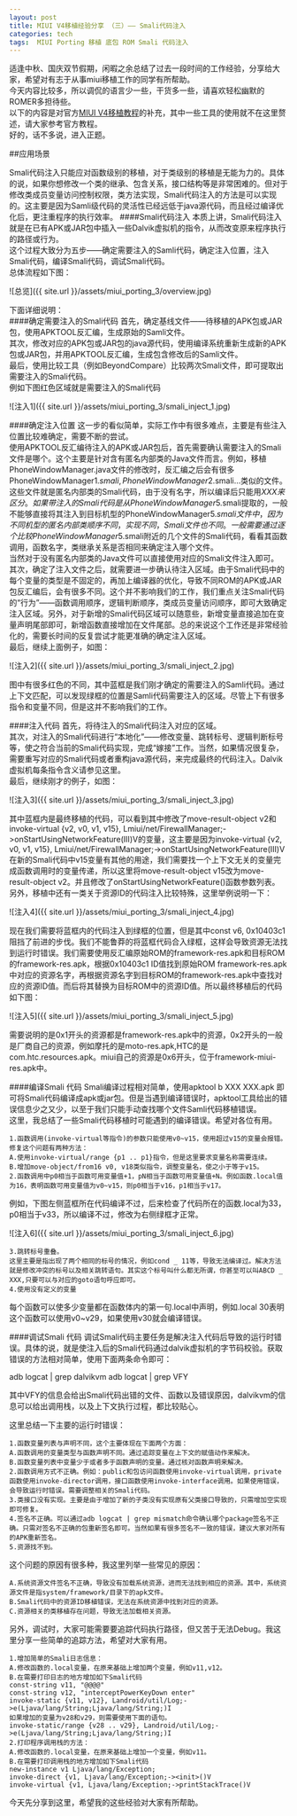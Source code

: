 ```yaml
---
layout: post
title: MIUI V4移植经验分享 （三）—— Smali代码注入 
categories: tech
tags:  MIUI Porting 移植 底包 ROM Smali 代码注入
---
```


适逢中秋、国庆双节假期，闲暇之余总结了过去一段时间的工作经验，分享给大家，希望对有志于从事miui移植工作的同学有所帮助。  
今天内容比较多，所以调侃的语言少一些，干货多一些，请喜欢轻松幽默的ROMER多担待些。  
以下的内容是对官方[MIUI V4移植教程](http://www.miui.com/thread-430751-1-1.html)的补充，其中一些工具的使用就不在这里赘述，请大家参考官方教程。  
好的，话不多说，进入正题。  

<!--more-->

##应用场景

Smali代码注入只能应对函数级别的移植，对于类级别的移植是无能为力的。具体的说，如果你想修改一个类的继承、包含关系，接口结构等是非常困难的。但对于修改类成员变量访问控制权限，类方法实现，Smali代码注入的方法是可以实现的。这主要是因为Samli级代码的灵活性已经远低于java源代码，而且经过编译优化后，更注重程序的执行效率。
####Smali代码注入
本质上讲，Smali代码注入就是在已有APK或JAR包中插入一些Dalvik虚拟机的指令，从而改变原来程序执行的路径或行为。  
这个过程大致分为五步——确定需要注入的Samli代码，确定注入位置，注入Smali代码，编译Smali代码，调试Smali代码。  
总体流程如下图：

![总览]({{ site.url }}/assets/miui_porting_3/overview.jpg)

下面详细说明：  
####确定需要注入的Smali代码
首先，确定基线文件——待移植的APK包或JAR包，使用APKTOOL反汇编，生成原始的Samli文件。  
其次，修改对应的APK包或JAR包的java源代码，使用编译系统重新生成新的APK包或JAR包，并用APKTOOL反汇编，生成包含修改后的Samli文件。   
最后，使用比较工具（例如BeyondCompare）比较两次Smali文件，即可提取出需要注入的Smali代码。  
例如下图红色区域就是需要注入的Smali代码

![注入1]({{ site.url }}/assets/miui_porting_3/smali_inject_1.jpg)

####确定注入位置
这一步的看似简单，实际工作中有很多难点，主要是有些注入位置比较难确定，需要不断的尝试。  
使用APKTOOL反汇编待注入的APK或JAR包后，首先需要确认需要注入的Smali文件是哪个。这个主要是针对含有匿名内部类的Java文件而言。例如，移植PhoneWindowManager.java文件的修改时，反汇编之后会有很多PhoneWindowManager$1.smali, PhoneWindowManager$2.smali...类似的文件。这些文件就是匿名内部类的Smali代码，由于没有名字，所以编译后只能用$XXX来区分。  
如果带注入的Smali代码是从PhoneWindowManager$5.smali提取的，一般不能够直接将其注入到目标机型的PhoneWindowManager$5.smali文件中，因为不同机型的匿名内部类顺序不同，实现不同，Smali文件也不同。一般需要通过逐个比较PhoneWindowManager$5.smali附近的几个文件的Smali代码，看看其函数调用，函数名字，类继承关系是否相同来确定注入哪个文件。  
当然对于没有匿名内部类的Java文件可以直接使用对应的Smali文件注入即可。  
其次，确定了注入文件之后，就需要进一步确认待注入区域。由于Smali代码中的每个变量的类型是不固定的，再加上编译器的优化，导致不同ROM的APK或JAR包反汇编后，会有很多不同。这个并不影响我们的工作，我们重点关注Smali代码的“行为”——函数调用顺序，逻辑判断顺序，类成员变量访问顺序，即可大致确定注入区域。另外，对于新增的Smali代码区域可以随意些，新增变量直接追加在变量声明尾部即可，新增函数直接增加在文件尾部。总的来说这个工作还是非常经验化的，需要长时间的反复尝试才能更准确的确定注入区域。  
最后，继续上面例子，如图：  

![注入2]({{ site.url }}/assets/miui_porting_3/smali_inject_2.jpg)

图中有很多红色的不同，其中蓝框是我们刚才确定的需要注入的Samli代码。通过上下文匹配，可以发现绿框的位置是Samli代码需要注入的区域。尽管上下有很多指令和变量不同，但是这并不影响我们的工作。  

####注入代码
首先，将待注入的Smali代码注入对应的区域。  
其次，对注入的Smali代码进行“本地化”——修改变量、跳转标号、逻辑判断标号等，使之符合当前的Smali代码实现，完成“嫁接”工作。当然，如果情况很复杂，需要重写对应的Smali代码或者重构java源代码，来完成最终的代码注入。Dalvik 虚拟机每条指令含义请参见这里。   
最后，继续刚才的例子，如图：  

![注入3]({{ site.url }}/assets/miui_porting_3/smali_inject_3.jpg)

其中蓝框内是最终移植的代码，可以看到其中修改了move-result-object v2和invoke-virtual {v2, v0, v1, v15}, Lmiui/net/FirewallManager;->onStartUsingNetworkFeature(III)V的变量，这主要是因为invoke-virtual {v2, v0, v1, v15}, Lmiui/net/FirewallManager;->onStartUsingNetworkFeature(III)V在新的Smali代码中v15变量有其他的用途，我们需要找一个上下文无关的变量完成函数调用时的变量传递，所以这里将move-result-object v15改为move-result-object v2。并且修改了onStartUsingNetworkFeature()函数参数列表。  
另外，移植中还有一类关于资源ID的代码注入比较特殊，这里举例说明一下：  

![注入4]({{ site.url }}/assets/miui_porting_3/smali_inject_4.jpg)

现在我们需要将蓝框内的代码注入到绿框的位置，但是其中const v6, 0x10403c1 阻挡了前进的步伐。我们不能鲁莽的将蓝框代码合入绿框，这样会导致资源无法找到运行时错误。我们需要使用反汇编原始ROM的framework-res.apk和目标ROM的framework-res.apk，根据0x10403c1 ID值找到原始ROM framework-res.apk中对应的资源名字，再根据资源名字到目标ROM的framework-res.apk中查找对应的资源ID值。而后将其替换为目标ROM中的资源ID值。所以最终移植后的代码如下图：  

![注入5]({{ site.url }}/assets/miui_porting_3/smali_inject_5.jpg)

需要说明的是0x1开头的资源都是framework-res.apk中的资源，0x2开头的一般是厂商自己的资源，例如摩托的是moto-res.apk,HTC的是com.htc.resources.apk。miui自己的资源是0x6开头，位于framework-miui-res.apk中。

####编译Smali 代码
Smali编译过程相对简单，使用apktool b XXX XXX.apk 即可将Smali代码编译成apk或jar包。但是当遇到编译错误时，apktool工具给出的错误信息少之又少，以至于我们只能手动查找哪个文件Samli代码移植错误。  
这里，我总结了一些Smali代码移植时可能遇到的编译错误。希望对各位有用。   

	1.函数调用(invoke-virtual等指令)的参数只能使用v0~v15，使用超过v15的变量会报错。修复这个问题有两种方法：  
    A.使用invoke-virtual/range {p1 .. p1}指令，但是这里要求变量名称需要连续。  
    B.增加move-object/from16 v0, v18类似指令，调整变量名，使之小于等于v15。  
	2.函数调用中p0相当于函数可用变量值+1，pN相当于函数可用变量值+N。例如函数.local值为16，表明函数可用变量值为v0~v15，则p0相当于v16，p1相当于v17。  

例如，下图左侧蓝框所在代码编译不过，后来检查了代码所在的函数.local为33，p0相当于v33，所以编译不过，修改为右侧绿框才正常。  

![注入6]({{ site.url }}/assets/miui_porting_3/smali_inject_6.jpg)

	3.跳转标号重叠。  
	这里主要是指出现了两个相同的标号的情况，例如cond _ 11等，导致无法编译过。解决方法就是修改冲突的标号以及相关跳转语句。其实这个标号叫什么都无所谓，你甚至可以叫ABCD _ XXX,只要可以与对应的goto语句呼应即可。  
	4.使用没有定义的变量  
每个函数可以使多少变量都在函数体内的第一句.local中声明，例如.local 30表明这个函数可以使用v0~v29，如果使用v30就会编译错误。  

####调试Smali 代码
调试Smali代码主要任务是解决注入代码后导致的运行时错误。具体的说，就是使注入后的Smali代码通过dalvik虚拟机的字节码校验。获取错误的方法相对简单，使用下面两条命令即可：  

  adb logcat | grep dalvikvm
  adb logcat | grep VFY

其中VFY的信息会给出Smali代码出错的文件、函数以及错误原因，dalvikvm的信息可以给出调用栈，以及上下文执行过程，都比较贴心。  

这里总结一下主要的运行时错误：  

	1.函数变量列表与声明不同，这个主要体现在下面两个方面：
    A.函数调用的变量类型与函数声明不同。通过追踪变量在上下文的赋值动作来解决。  
    B.函数变量列表中变量少于或者多于函数声明的变量。通过核对函数声明来解决。  
  	2.函数调用方式不正确。例如：public和包访问函数使用invoke-virtual调用，private函数使用invoke-director调用，接口函数使用invoke-interface调用。如果使用错误，会导致运行时错误。需要调整相关的Smali代码。  
	3.类接口没有实现。主要是由于增加了新的子类没有实现原有父类接口导致的，只需增加空实现即可修复。  
	4.签名不正确。可以通过adb logcat | grep mismatch命令确认哪个package签名不正确。只需对签名不正确的包重新签名即可。当然如果有很多签名不一致的错误，建议大家对所有的APK重新签名。  
	5.资源找不到。  

这个问题的原因有很多种，我这里列举一些常见的原因：  
  
	A.系统资源文件签名不正确，导致没有加载系统资源，进而无法找到相应的资源。其中，系统资源文件是指system/framework/目录下的apk文件。  
	B.Smali代码中的资源ID移植错误，无法在系统资源中找到对应的资源。  
	C.资源相关的类移植存在问题，导致无法加载相关资源。  

另外，调试时，大家可能需要要追踪代码执行路径，但又苦于无法Debug。我这里分享一些简单的追踪方法，希望对大家有用。

	1.增加简单的Smali日志信息：  
    A.修改函数的.local变量，在原来基础上增加两个变量，例如v11,v12。  
    B.在需要打印日志的地方增加如下Smali代码   
    const-string v11, "@@@@"  
    const-string v12, "interceptPowerKeyDown enter"  
    invoke-static {v11, v12}, Landroid/util/Log;->e(Ljava/lang/String;Ljava/lang/String;)I   
    如果增加的变量为v28和v29，则需要使用下面的语句。   
    invoke-static/range {v28 .. v29}, Landroid/util/Log;->e(Ljava/lang/String;Ljava/lang/String;)I  
	2.打印程序调用栈的方法：  
    A.修改函数的.local变量，在原来基础上增加一个变量，例如v11。  
    B.在需要打印调用栈的地方增加如下Smali代码  
    new-instance v1 Ljava/lang/Exception;  
    invoke-direct {v1, Ljava/lang/Exception;-><init>()V   
    invoke-virtual {v1, Ljava/lang/Exception;->printStackTrace()V  

今天先分享到这里，希望我的这些经验对大家有所帮助。